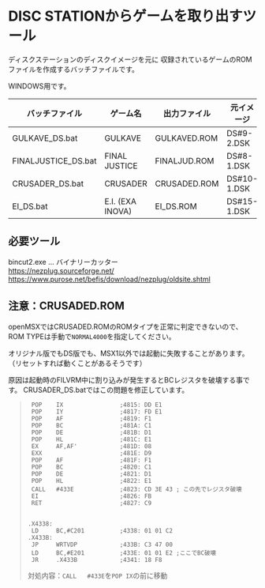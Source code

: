# DISC STATIONからゲームを取り出すツール

ディスクステーションのディスクイメージを元に
収録されているゲームのROMファイルを作成するバッチファイルです。

WINDOWS用です。

| バッチファイル      | ゲーム名         | 出力ファイル | 元イメージ  |
|---------------------|------------------|--------------|-------------|
| GULKAVE_DS.bat      | GULKAVE          | GULKAVED.ROM | DS#9-2.DSK  |
| FINALJUSTICE_DS.bat | FINAL JUSTICE    | FINALJUD.ROM | DS#8-1.DSK  |
| CRUSADER_DS.bat     | CRUSADER         | CRUSADED.ROM | DS#10-1.DSK |
| EI_DS.bat           | E.I. (EXA INOVA) | EI_DS.ROM    | DS#15-1.DSK |

## 必要ツール

bincut2.exe     ... バイナリーカッター  
https://nezplug.sourceforge.net/  
https://www.purose.net/befis/download/nezplug/oldsite.shtml  

## 注意：CRUSADED.ROM

openMSXではCRUSADED.ROMのROMタイプを正常に判定できないので、
ROM TYPEは手動で`NORMAL4000`を指定してください。

オリジナル版でもDS版でも、MSX1以外では起動に失敗することがあります。
（リセットすれば動くことがあるそうです）

原因は起動時のFILVRM中に割り込みが発生するとBCレジスタを破壊する事です。
CRUSADER_DS.batではこの問題を修正しています。

> ```
>  POP    IX             	;4815: DD E1
>  POP    IY             	;4817: FD E1
>  POP    AF             	;4819: F1
>  POP    BC             	;481A: C1
>  POP    DE             	;481B: D1
>  POP    HL             	;481C: E1
>  EX     AF,AF'         	;481D: 08
>  EXX                   	;481E: D9
>  POP    AF             	;481F: F1
>  POP    BC             	;4820: C1
>  POP    DE             	;4821: D1
>  POP    HL             	;4822: E1
>  CALL   #433E          	;4823: CD 3E 43	; この先でレジスタ破壊
>  EI                    	;4826: FB
>  RET                   	;4827: C9
> 
> 
> .X4338: 
>  LD     BC,#C201       	;4338: 01 01 C2
> .X433B: 
>  JP     WRTVDP         	;433B: C3 47 00
>  LD     BC,#E201       	;433E: 01 01 E2 ;ここでBC破壊
>  JR     .X433B         	;4341: 18 F8
> ```
> 
> 対処内容：`CALL   #433E`を`POP IX`の前に移動


